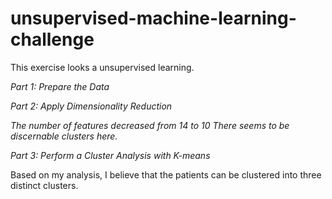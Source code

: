 # unsupervised-machine-learning-challenge

This exercise looks a unsupervised learning.

*Part 1: Prepare the Data*

*Part 2: Apply Dimensionality Reduction*

  *The number of features decreased from 14 to 10*
  *There seems to be discernable clusters here.*
  
*Part 3: Perform a Cluster Analysis with K-means*

  Based on my analysis, I believe that the patients can be clustered into three distinct clusters.
 
